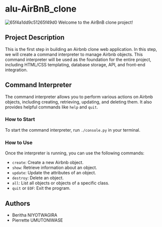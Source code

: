 # alu-AirBnB_clone
![65f4a1dd9c51265f49d0](https://github.com/Umutoniwasepie/alu-AirBnB_clone/assets/116735775/48df9495-b0d0-4eb4-9e58-378df6eb0202)
Welcome to the AirBnB clone project!


## Project Description

This is the first step in building an Airbnb clone web application. In this step, we will create a command interpreter to manage Airbnb objects. This command interpreter will be used as the foundation for the entire project, including HTML/CSS templating, database storage, API, and front-end integration.

## Command Interpreter

The command interpreter allows you to perform various actions on Airbnb objects, including creating, retrieving, updating, and deleting them. It also provides helpful commands like `help` and `quit`.

### How to Start

To start the command interpreter, run `./console.py` in your terminal.

### How to Use

Once the interpreter is running, you can use the following commands:

- `create`: Create a new Airbnb object.
- `show`: Retrieve information about an object.
- `update`: Update the attributes of an object.
- `destroy`: Delete an object.
- `all`: List all objects or objects of a specific class.
- `quit` or `EOF`: Exit the program.

## Authors

- Beritha NIYOTWAGIRA <Beritha-n12>
- Pierrette UMUTONIWASE <Umutoniwasepie>
